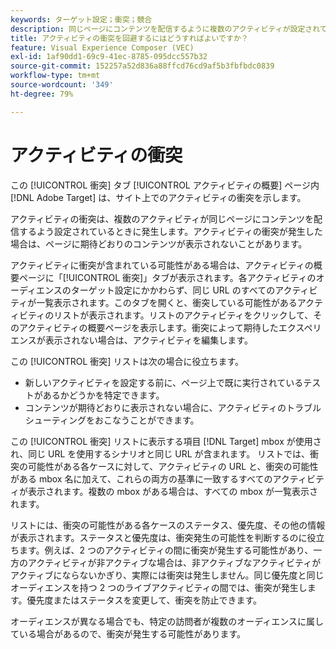 ```yaml
---
keywords: ターゲット設定；衝突；競合
description: 同じページにコンテンツを配信するように複数のアクティビティが設定されている場合、衝突が発生します。 Adobe Targetを使用する際に衝突を回避する方法を説明します。
title: アクティビティの衝突を回避するにはどうすればよいですか？
feature: Visual Experience Composer (VEC)
exl-id: 1af90dd1-69c9-41ec-8785-095dcc557b32
source-git-commit: 152257a52d836a88ffcd76cd9af5b3fbfbdc0839
workflow-type: tm+mt
source-wordcount: '349'
ht-degree: 79%

---
```


# アクティビティの衝突

この [!UICONTROL 衝突] タブ [!UICONTROL アクティビティの概要] ページ内 [!DNL Adobe Target] は、サイト上でのアクティビティの衝突を示します。

アクティビティの衝突は、複数のアクティビティが同じページにコンテンツを配信するよう設定されているときに発生します。アクティビティの衝突が発生した場合は、ページに期待どおりのコンテンツが表示されないことがあります。

アクティビティに衝突が含まれている可能性がある場合は、アクティビティの概要ページに「[!UICONTROL 衝突]」タブが表示されます。各アクティビティのオーディエンスのターゲット設定にかかわらず、同じ URL のすべてのアクティビティが一覧表示されます。このタブを開くと、衝突している可能性があるアクティビティのリストが表示されます。リストのアクティビティをクリックして、そのアクティビティの概要ページを表示します。衝突によって期待したエクスペリエンスが表示されない場合は、アクティビティを編集します。

この [!UICONTROL 衝突] リストは次の場合に役立ちます。

* 新しいアクティビティを設定する前に、ページ上で既に実行されているテストがあるかどうかを特定できます。
* コンテンツが期待どおりに表示されない場合に、アクティビティのトラブルシューティングをおこなうことができます。

この [!UICONTROL 衝突] リストに表示する項目 [!DNL Target] mbox が使用され、同じ URL を使用するシナリオと同じ URL が含まれます。 リストでは、衝突の可能性がある各ケースに対して、アクティビティの URL と、衝突の可能性がある mbox 名に加えて、これらの両方の基準に一致するすべてのアクティビティが表示されます。複数の mbox がある場合は、すべての mbox が一覧表示されます。

リストには、衝突の可能性がある各ケースのステータス、優先度、その他の情報が表示されます。ステータスと優先度は、衝突発生の可能性を判断するのに役立ちます。例えば、2 つのアクティビティの間に衝突が発生する可能性があり、一方のアクティビティが非アクティブな場合は、非アクティブなアクティビティがアクティブにならないかぎり、実際には衝突は発生しません。同じ優先度と同じオーディエンスを持つ 2 つのライブアクティビティの間では、衝突が発生します。優先度またはステータスを変更して、衝突を防止できます。

オーディエンスが異なる場合でも、特定の訪問者が複数のオーディエンスに属している場合があるので、衝突が発生する可能性があります。
